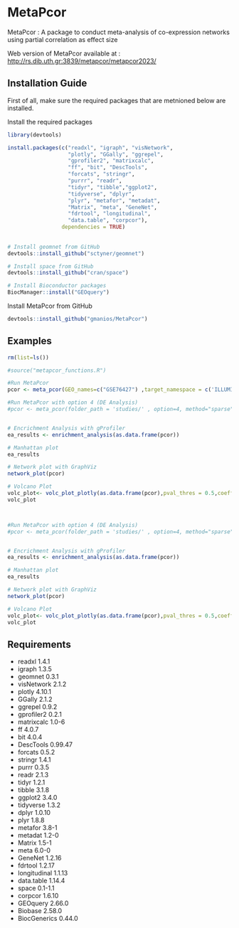 # MetaPcor

MetaPcor : A package to conduct meta-analysis of co-expression networks using partial correlation as effect size

Web version of MetaPcor available at : http://rs.dib.uth.gr:3839/metapcor/metapcor2023/




## Installation Guide

First of all, make sure the required packages that are metnioned below are installed. 

Install the required packages

```R
library(devtools)

install.packages(c("readxl", "igraph", "visNetwork",
                   "plotly", "GGally", "ggrepel",
                   "gprofiler2", "matrixcalc", 
                   "ff", "bit", "DescTools",
                   "forcats", "stringr",
                   "purrr", "readr",
                   "tidyr", "tibble","ggplot2", 
                   "tidyverse", "dplyr",
                   "plyr", "metafor", "metadat", 
                   "Matrix", "meta", "GeneNet",
                   "fdrtool", "longitudinal", 
                   "data.table", "corpcor"), 
                 dependencies = TRUE)
                 
                 
# Install geomnet from GitHub
devtools::install_github("sctyner/geomnet")

# Install space from GitHub
devtools::install_github("cran/space")     

# Install Bioconductor packages
BiocManager::install("GEOquery")

```
Install MetaPcor from GitHub
```R
devtools::install_github("gmanios/MetaPcor") 
```


## Examples 

```R 
rm(list=ls())  

#source("metapcor_functions.R")

#Run MetaPcor 
pcor <- meta_pcor(GEO_names=c("GSE76427") ,target_namespace = c('ILLUMINA_HUMANREF_8_V3'), option=2, method="sparse", meta_method= "random", pvalue_thres = 0.01,l1  = 0.7 ,l2 = 0)

#Run MetaPcor with option 4 (DE Analysis)
#pcor <- meta_pcor(folder_path = 'studies/' , option=4, method="sparse", meta_method= "random",l1  = 0.6 ,l2 = 0)


# Encrichment Analysis with gProfiler
ea_results <- enrichment_analysis(as.data.frame(pcor))

# Manhattan plot
ea_results

# Network plot with GraphViz
network_plot(pcor)

# Volcano Plot
volc_plot<- volc_plot_plotly(as.data.frame(pcor),pval_thres = 0.5,coeff_thres = 0.1)
volc_plot



#Run MetaPcor with option 4 (DE Analysis)
#pcor <- meta_pcor(folder_path = 'studies/' , option=4, method="sparse", meta_method= "random",l1  = 0.6 ,l2 = 0)


# Encrichment Analysis with gProfiler
ea_results <- enrichment_analysis(as.data.frame(pcor))

# Manhattan plot
ea_results

# Network plot with GraphViz
network_plot(pcor)

# Volcano Plot
volc_plot<- volc_plot_plotly(as.data.frame(pcor),pval_thres = 0.5,coeff_thres = 0.1)
volc_plot


```

## Requirements

* readxl 1.4.1
* igraph 1.3.5
* geomnet 0.3.1
* visNetwork 2.1.2
* plotly 4.10.1
* GGally 2.1.2
* ggrepel 0.9.2
* gprofiler2 0.2.1
* matrixcalc 1.0-6
* ff 4.0.7
* bit 4.0.4
* DescTools 0.99.47
* forcats 0.5.2
* stringr 1.4.1
* purrr 0.3.5
* readr 2.1.3
* tidyr 1.2.1
* tibble 3.1.8
* ggplot2 3.4.0
* tidyverse 1.3.2
* dplyr 1.0.10
* plyr 1.8.8
* metafor 3.8-1
* metadat 1.2-0
* Matrix 1.5-1
* meta 6.0-0
* GeneNet 1.2.16
* fdrtool 1.2.17
* longitudinal 1.1.13
* data.table 1.14.4
* space 0.1-1.1
* corpcor 1.6.10
* GEOquery 2.66.0
* Biobase 2.58.0
* BiocGenerics 0.44.0

